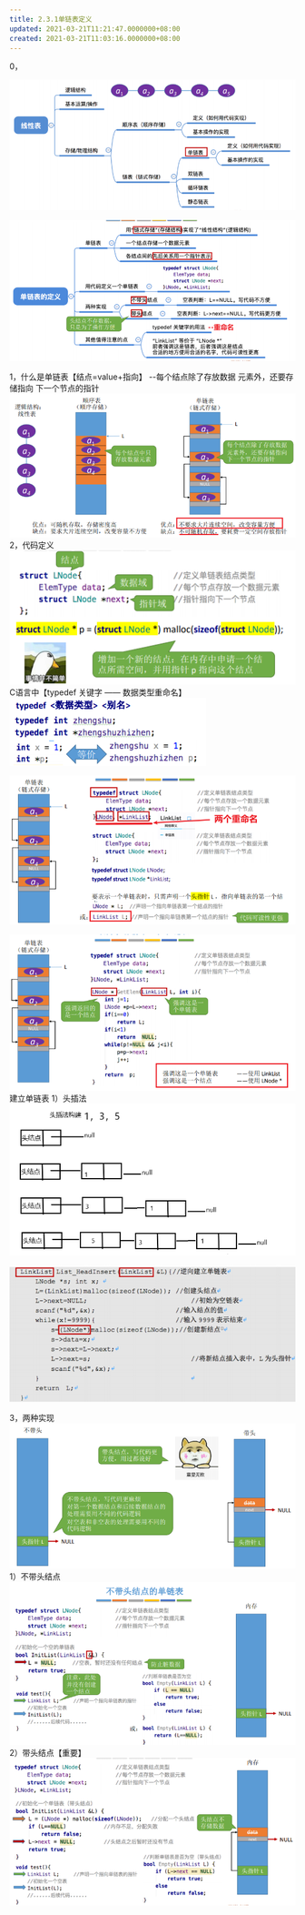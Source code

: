 ```yaml
---
title: 2.3.1单链表定义
updated: 2021-03-21T11:21:47.0000000+08:00
created: 2021-03-21T11:03:16.0000000+08:00
---
```


0，

![image1](../../assets/ceecc2848f8f4a568cb3bbde6f0d0009.png)

![image2](../../assets/8b363b853fd2479f8be7e66ccac5aa3f.png)

1，什么是单链表【结点=value+指向】
--每个结点除了存放数据 元素外，还要存储指向 下一个节点的指针
![image3](../../assets/a350126b910d40478cde841f5201b726.png)
2，代码定义
![image4](../../assets/0d6fcf8ebee943bd84836dd6fe20d735.png)
C语言中【typedef 关键字 —— 数据类型重命名】
![image5](../../assets/a01a35549161405f89b8f8b56722a1c7.png)

![image6](../../assets/e46760e49a714817ab6300c844c627ca.png)

![image7](../../assets/bdd86cf7bac94e5abea5acea9940cf4b.png)
建立单链表
1）头插法
![image8](../../assets/c829b7979fe74691ad4ace424b3176c0.png)

![image9](../../assets/b3c460ded6c745458951a2f2f62f6f2f.png)

3，两种实现
![image10](../../assets/c86c9e3849174aa09293e16b8cfcfdd8.png)
1）不带头结点
![image11](../../assets/08155c8d81e0484e9263ae9f7465d314.png)
2）带头结点【重要】
![image12](../../assets/d54dbc36a8e74488bcee175b56df89cb.png)

